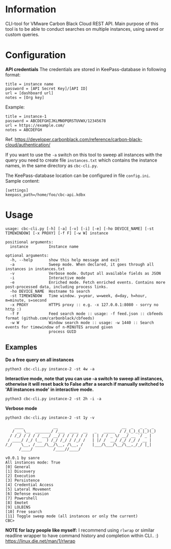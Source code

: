 # Information
CLI-tool for VMware Carbon Black Cloud REST API. Main purpose of this tool is to be able to conduct searches on multiple instances, using saved or custom queries.


# Configuration

**API credentials**
The credentials are stored in KeePass-database in following format:
```
title = instance name
password = [API Secret Key]/[API ID]
url = [dashboard url]
notes = [Org key]
```
Example:
```
title = instance-1
password = ABCDEFGHIJKLMNOPQRSTUVWX/12345678
url = https://example.com/
notes = ABCDEFGH
```
Ref. https://developer.carbonblack.com/reference/carbon-black-cloud/authentication/

If you want to use the `-a` switch on this tool to sweep all instances with the query you need to create file `instances.txt` which contains the instance names, in the same directory as `cbc-cli.py`.

The KeePass-database location can be configured in file `config.ini`. Sample content:

```
[settings]
keepass_path=/home/foo/cbc-api.kdbx
```

# Usage
```
usage: cbc-cli.py [-h] [-a] [-v] [-i] [-e] [-ho DEVICE_NAME] [-st TIMEWINDOW] [-x PROXY] [-f F] [-w W] instance

positional arguments:
  instance         Instance name

optional arguments:
  -h, --help       show this help message and exit
  -a               Sweep mode. When declared, it goes through all instances in instances.txt
  -v               Verbose mode. Output all available fields as JSON
  -i               Interactive mode
  -e               Enriched mode. Fetch enriched events. Contains more post-processed data, including process links.
  -ho DEVICE_NAME  Hostname to search
  -st TIMEWINDOW   Time window. y=year, w=week, d=day, h=hour, m=minute, s=second
  -x PROXY         HTTPS proxy :: e.g. -x 127.0.0.1:8080 - sorry no http :)
  -f F             Feed search mode :: usage: -f feed.json :: cbfeeds format (github.com/carbonblack/cbfeeds)
  -w W             Window search mode :: usage: -w 1440 :: Search events for timewindow of n-MINUTES around given
                   process GUID
```


## Examples

**Do a free query on all instances**
    
    python3 cbc-cli.py instance-2 -st 4w -a

**Interactive mode, note that you can use -a switch to sweep all instances, otherwise it will reset back to False after a search if manually switched to 'All instances mode' in interactive mode.** 
    
    python3 cbc-cli.py instance-2 -st 2h -i -a


**Verbose mode**

    python3 cbc-cli.py instance-2 -st 1y -v

```
    ____             __                            __  _   _ _  _ 
   / __ \__  _______/ /___  ____  __   _   _____  / /_(_)_(_|_)(_)
  / /_/ / / / / ___/ __/ / / / / / /  | | / / _ \/ __/ __ `/ _ |  
 / ____/ /_/ (__  ) /_/ /_/ / /_/ /   | |/ /  __/ /_/ /_/ / __ |  
/_/    \__, /____/\__/\__, /\__, /    |___/\___/\__/\__,_/_/ |_|  
      /____/         /____//____/                                 

v0.0.1 by sanre
All instances mode: True
[0] General
[1] Discovery
[2] Execution
[3] Persistence
[4] Credential Access
[5] Lateral Movement
[6] Defense evasion
[7] Powershell
[8] Emotet
[9] LOLBINS
[10] Free search
[11] Toggle sweep mode (all instances or only the current)
CBC> 

```

**NOTE for lazy people like myself:**
I recommend using `rlwrap` or similar readline wrapper to have command history and completion within CLI.. :)
https://linux.die.net/man/1/rlwrap


